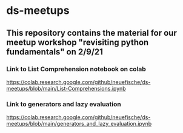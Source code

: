 # ds-meetups

## This repository contains the material for our meetup workshop "revisiting python fundamentals" on 2/9/21

### Link to List Comprehension notebook on colab
https://colab.research.google.com/github/neuefische/ds-meetups/blob/main/List-Comprehensions.ipynb

### Link to generators and lazy evaluation
https://colab.research.google.com/github/neuefische/ds-meetups/blob/main/generators_and_lazy_evaluation.ipynb
